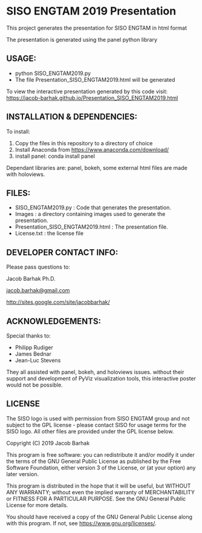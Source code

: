 SISO ENGTAM 2019 Presentation
=============================

This project generates the presentation for SISO ENGTAM in html format

The presentation is generated using the panel python library

USAGE:
------
* python SISO_ENGTAM2019.py
* The file Presentation_SISO_ENGTAM2019.html will be generated

To view the interactive presentation generated by this code visit:
https://jacob-barhak.github.io/Presentation_SISO_ENGTAM2019.html


INSTALLATION & DEPENDENCIES:
----------------------------
To install:
1. Copy the files in this repository to a directory of choice 
2. Install Anaconda from https://www.anaconda.com/download/
3. install panel: conda install panel

Dependant libraries are: panel, bokeh, some external html files are made with holoviews.



FILES:
------
* SISO_ENGTAM2019.py : Code that generates the presentation.
* Images : a directory containing images used to generate the presentation.
* Presentation_SISO_ENGTAM2019.html : The presentation file.
* License.txt : the license file


DEVELOPER CONTACT INFO:
-----------------------

Please pass questions to:


Jacob Barhak Ph.D.

jacob.barhak@gmail.com

http://sites.google.com/site/jacobbarhak/


ACKNOWLEDGEMENTS:
-----------------
Special thanks to:
* Philipp Rudiger
* James Bednar
* Jean-Luc Stevens 

They all assisted with panel, bokeh, and holoviews issues.
without their support and development of PyViz visualization tools, this interactive poster would not be possible.


LICENSE
-------
The SISO logo is used with permission from SISO ENGTAM group and not subject to the GPL license - please contact SISO for usage terms for the SISO logo. All other files are provided under the GPL license below.

Copyright (C) 2019 Jacob Barhak


This program is free software: you can redistribute it and/or modify
it under the terms of the GNU General Public License as published by
the Free Software Foundation, either version 3 of the License, or
(at your option) any later version.

This program is distributed in the hope that it will be useful,
but WITHOUT ANY WARRANTY; without even the implied warranty of
MERCHANTABILITY or FITNESS FOR A PARTICULAR PURPOSE.  See the
GNU General Public License for more details.

You should have received a copy of the GNU General Public License
along with this program.  If not, see <https://www.gnu.org/licenses/>.